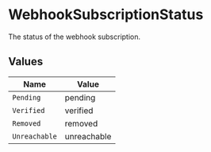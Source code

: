 # WebhookSubscriptionStatus

The status of the webhook subscription.


## Values

| Name          | Value         |
| ------------- | ------------- |
| `Pending`     | pending       |
| `Verified`    | verified      |
| `Removed`     | removed       |
| `Unreachable` | unreachable   |